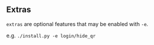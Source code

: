 ## Extras

`extras` are optional features that may be enabled with `-e`.

e.g. `./install.py -e login/hide_qr`
